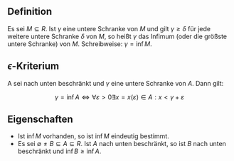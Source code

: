 ## Definition

Es sei $M \subseteq R$. Ist $\gamma$ eine untere Schranke von $M$ und gilt $\gamma \geq \delta$ für jede weitere untere Schranke $\delta$ von $M$, so heißt $\gamma$ das Infimum (oder die größste untere Schranke) von $M$. Schreibweise: $\gamma = \inf M$.

## $\epsilon$-Kriterium

A sei nach unten beschränkt und $\gamma$ eine untere Schranke von $A$. Dann gilt:

$$
\gamma=\inf A \Longleftrightarrow \forall \varepsilon>0 \exists x=x(\varepsilon) \in A: x<\gamma+\varepsilon
$$

## Eigenschaften

- Ist $\inf M$ vorhanden, so ist $\inf M$ eindeutig bestimmt.
- Es sei $\emptyset \neq B \subseteq A \subseteq R$. Ist $A$ nach unten beschränkt, so ist $B$ nach unten beschränkt und $\inf B \geq \inf A$.
